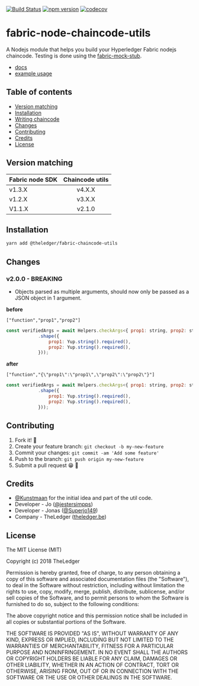[![Build Status](https://travis-ci.org/wearetheledger/fabric-node-chaincode-utils.svg?branch=master)](https://travis-ci.org/wearetheledger/fabric-node-chaincode-utils) [![npm version](https://badge.fury.io/js/%40theledger%2Ffabric-chaincode-utils.svg)](https://badge.fury.io/js/%40theledger%2Ffabric-chaincode-utils) [![codecov](https://codecov.io/gh/wearetheledger/fabric-node-chaincode-utils/branch/master/graph/badge.svg)](https://codecov.io/gh/wearetheledger/fabric-node-chaincode-utils)
# fabric-node-chaincode-utils
A Nodejs module that helps you build your Hyperledger Fabric nodejs chaincode. Testing is done using the [fabric-mock-stub](https://github.com/wearetheledger/fabric-mock-stub).

- [docs](https://wearetheledger.github.io/fabric-node-chaincode-utils)
- [example usage](https://github.com/wearetheledger/fabric-network-boilerplate/tree/master/chaincode/node)

## Table of contents
- [Version matching](#version-matching)
- [Installation](#installation)
- [Writing chaincode](https://github.com/wearetheledger/fabric-node-chaincode-utils/wiki/Writing-chaincode)
- [Changes](#changes)
- [Contributing](#contributing)
- [Credits](#credits)
- [License](#license)

## Version matching
| Fabric node SDK        | Chaincode utils    |
| ------------- |:-------------:|
| v1.3.X     | v4.X.X |
| v1.2.X     | v3.X.X |
| V1.1.X     | v2.1.0    |

## Installation 
```sh
yarn add @theledger/fabric-chaincode-utils
```

## Changes

### v2.0.0 - BREAKING
- Objects parsed as multiple arguments, should now only be passed as a JSON object in 1 argument.

**before**
```
["function","prop1","prop2"]
```

```javascript
const verifiedArgs = await Helpers.checkArgs<{ prop1: string, prop2: string }>(args, Yup.object()
            .shape({
                prop1: Yup.string().required(),
                prop2: Yup.string().required(),
            }));
```

**after**
```
["function","{\"prop1\":\"prop1\",\"prop2\":\"prop2\"}"]
```

```javascript
const verifiedArgs = await Helpers.checkArgs<{ prop1: string, prop2: string }>(args[0], Yup.object()
            .shape({
                prop1: Yup.string().required(),
                prop2: Yup.string().required(),
            }));
```

## Contributing
 
1. Fork it! 🍴
2. Create your feature branch: `git checkout -b my-new-feature`
3. Commit your changes: `git commit -am 'Add some feature'`
4. Push to the branch: `git push origin my-new-feature`
5. Submit a pull request 😁 🎉

## Credits

- [@Kunstmaan](https://github.com/Kunstmaan/hyperledger-fabric-node-chaincode-utils) for the initial idea and part of the util code.
- Developer - Jo ([@jestersimpps](https://github.com/jestersimpps))
- Developer - Jonas ([@Superjo149](https://github.com/Superjo149))
- Company - TheLedger ([theledger.be](https://theledger.be))

## License
The MIT License (MIT)

Copyright (c) 2018 TheLedger

Permission is hereby granted, free of charge, to any person obtaining a copy of this software and associated documentation files (the "Software"), to deal in the Software without restriction, including without limitation the rights to use, copy, modify, merge, publish, distribute, sublicense, and/or sell copies of the Software, and to permit persons to whom the Software is furnished to do so, subject to the following conditions:

The above copyright notice and this permission notice shall be included in all copies or substantial portions of the Software.

THE SOFTWARE IS PROVIDED "AS IS", WITHOUT WARRANTY OF ANY KIND, EXPRESS OR IMPLIED, INCLUDING BUT NOT LIMITED TO THE WARRANTIES OF MERCHANTABILITY, FITNESS FOR A PARTICULAR PURPOSE AND NONINFRINGEMENT. IN NO EVENT SHALL THE AUTHORS OR COPYRIGHT HOLDERS BE LIABLE FOR ANY CLAIM, DAMAGES OR OTHER LIABILITY, WHETHER IN AN ACTION OF CONTRACT, TORT OR OTHERWISE, ARISING FROM, OUT OF OR IN CONNECTION WITH THE SOFTWARE OR THE USE OR OTHER DEALINGS IN THE SOFTWARE.
